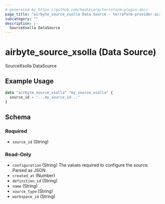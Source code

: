 ```yaml
---
# generated by https://github.com/hashicorp/terraform-plugin-docs
page_title: "airbyte_source_xsolla Data Source - terraform-provider-airbyte"
subcategory: ""
description: |-
  SourceXsolla DataSource
---
```


# airbyte_source_xsolla (Data Source)

SourceXsolla DataSource

## Example Usage

```terraform
data "airbyte_source_xsolla" "my_source_xsolla" {
  source_id = "...my_source_id..."
}
```

<!-- schema generated by tfplugindocs -->
## Schema

### Required

- `source_id` (String)

### Read-Only

- `configuration` (String) The values required to configure the source. Parsed as JSON.
- `created_at` (Number)
- `definition_id` (String)
- `name` (String)
- `source_type` (String)
- `workspace_id` (String)
